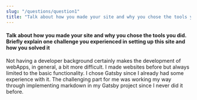 ```yaml
---
slug: "/questions/question1"
title: "Talk about how you made your site and why you chose the tools you did."
---
```


#### Talk about how you made your site and why you chose the tools you did. Briefly explain one challenge you experienced in setting up this site and how you solved it

Not having a developer background certainly makes the development of webApps, in general, a bit more difficult. I made websites before but always limited to the basic functionality.
I chose Gatsby since I already had some experience with it. The challenging part for me was working my way through implementing markdown in my Gatsby project since I never did it before.